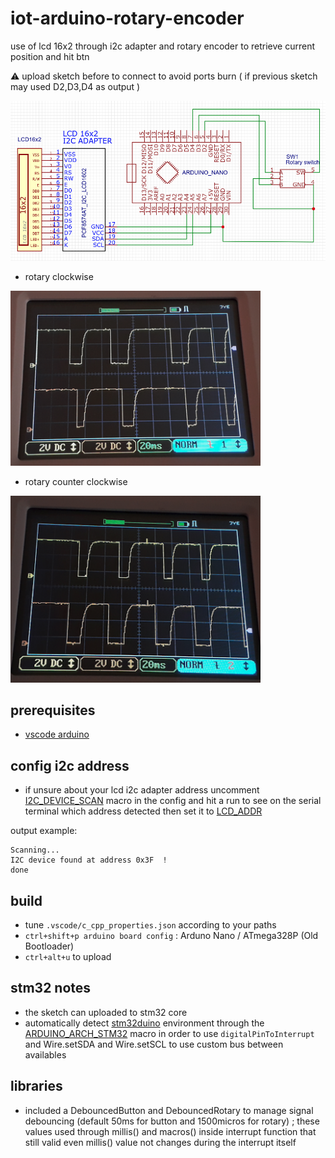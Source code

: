 # iot-arduino-rotary-encoder

use of lcd 16x2 through i2c adapter and rotary encoder to retrieve current position and hit btn

:warning: upload sketch before to connect to avoid ports burn ( if previous sketch may used D2,D3,D4 as output )

![](data/img/schematics.png)

- rotary clockwise

<img width=400 src="data/img/rotary-scope-cw.png"></img>

- rotary counter clockwise

<img width=400 src="data/img/rotary-scope-ccw.png"></img>

## prerequisites

- [vscode arduino](https://github.com/devel0/knowledge/blob/master/doc/vscode-arduino.md)

## config i2c address

- if unsure about your lcd i2c adapter address uncomment [I2C_DEVICE_SCAN](https://github.com/devel0/iot-arduino-rotary-encoder/blob/417e8cbaf7d7e6ba4da0c1c66abc30daeabd7f96/iot-arduino-rotary-encoder/config.h#L23) macro in the config and hit a run to see on the serial terminal which address detected then set it to [LCD_ADDR](https://github.com/devel0/iot-arduino-rotary-encoder/blob/417e8cbaf7d7e6ba4da0c1c66abc30daeabd7f96/iot-arduino-rotary-encoder/config.h#L24)

output example:

```
Scanning...                                                                                                           
I2C device found at address 0x3F  !                                                                                   
done
```

## build

- tune `.vscode/c_cpp_properties.json` according to your paths
- `ctrl+shift+p arduino board config` : Arduno Nano / ATmega328P (Old Bootloader)
- `ctrl+alt+u` to upload

## stm32 notes

- the sketch can uploaded to stm32 core
- automatically detect [stm32duino](https://github.com/stm32duino/Arduino_Core_STM32) environment through the [ARDUINO_ARCH_STM32](https://github.com/devel0/iot-arduino-rotary-encoder/blob/9ee53babf17a031f300dfa9b695dd7a5f4d7e601/iot-arduino-rotary-encoder/config.h#L11) macro in order to use `digitalPinToInterrupt` and Wire.setSDA and Wire.setSCL to use custom bus between availables

## libraries

- included a DebouncedButton and DebouncedRotary to manage signal debouncing (default 50ms for button and 1500micros for rotary) ; these values used through millis() and macros() inside interrupt function that still valid even millis() value not changes during the interrupt itself